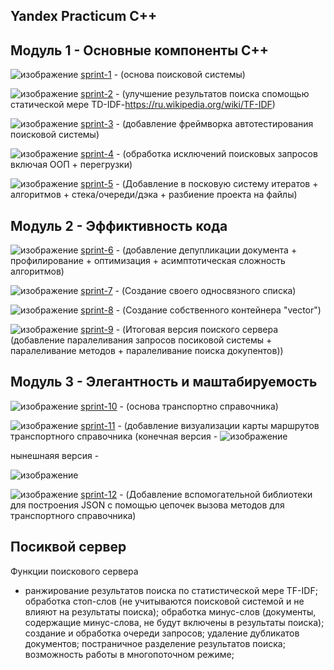 ## Yandex Practicum C++

## Модуль 1 - Основные компоненты С++

![изображение](https://user-images.githubusercontent.com/110821533/235262881-bdfa2034-d4e5-4ab6-b034-5e8d2bba2bfc.png)
 [sprint-1](https://github.com/kqaba/yandex_cpp/tree/main/src/sprint_1) - (основа поисковой системы)
 
![изображение](https://user-images.githubusercontent.com/110821533/235262908-ff45f781-cb1e-4741-8c0c-1f81c7001825.png)
 [sprint-2](https://github.com/kqaba/yandex_cpp/tree/main/src/sprint_2) - (улучшение результатов поиска спомощью статической мере TD-IDF-https://ru.wikipedia.org/wiki/TF-IDF)
 
![изображение](https://user-images.githubusercontent.com/110821533/235262912-372f001c-0332-442b-8875-b24e135227a4.png)
 [sprint-3](https://github.com/kqaba/yandex_cpp/tree/main/src/sprint_3) - (добавление фреймворка автотестирования поисковой системы)
 
![изображение](https://user-images.githubusercontent.com/110821533/235262919-040b8fcb-c76c-48b8-b794-8dcb85eedcc5.png)
 [sprint-4](https://github.com/kqaba/yandex_cpp/tree/main/src/sprint_4) - (обработка исключений поисковых запросов включая ООП + перегрузки)
 
![изображение](https://user-images.githubusercontent.com/110821533/235262927-b12b4879-1ac7-49d8-ad8e-ac5824a181ce.png)
 [sprint-5](https://github.com/kqaba/yandex_cpp/tree/main/src/sprint_5) - (Добавление в посковую систему итератов + алгоритмов + стека/очереди/дэка + разбиение проекта на файлы)
 

## Модуль 2 - Эффиктивность кода 

![изображение](https://user-images.githubusercontent.com/110821533/235262930-e0b07ff9-9026-4daf-8470-98b42ed650b9.png)
 [sprint-6](https://github.com/kqaba/yandex_cpp/tree/main/src/sprint_6) - (добавление депупликации документа + профилирование + оптимизация + асимптотическая сложность алгоритмов)
 
![изображение](https://user-images.githubusercontent.com/110821533/235262935-26992f54-bb17-46d5-8d5e-db86d18b50c2.png)
[sprint-7](https://github.com/kqaba/yandex_cpp/tree/main/src/sprint_7) - (Создание своего односвязного списка)

![изображение](https://user-images.githubusercontent.com/110821533/235262942-828f56f5-17fd-4a15-8f7c-445fca0f0164.png)
 [sprint-8](https://github.com/kqaba/yandex_cpp/tree/main/src/sprint_8) - (Создание собственного контейнера "vector")
 
![изображение](https://user-images.githubusercontent.com/110821533/235262955-bdb7def7-47c2-487a-b8d0-2e468e1de4d2.png)
 [sprint-9](https://github.com/kqaba/yandex_cpp/tree/main/src/sprint_9) - (Итоговая версия поиского сервера (добавление паралеливания запросов посиковой системы + паралеливание методов + паралеливание поиска докупентов))
 

 ## Модуль 3 - Элегантность и маштабируемость 
 

![изображение](https://user-images.githubusercontent.com/110821533/235262978-e0f43987-16e3-48eb-a478-301a65de7b53.png)
 [sprint-10](https://github.com/kqaba/yandex_cpp/tree/main/src/sprint_10) - (основа транспортно справочника)
 
![изображение](https://user-images.githubusercontent.com/110821533/235262881-bdfa2034-d4e5-4ab6-b034-5e8d2bba2bfc.png) [sprint-11](https://github.com/kqaba/yandex_cpp/tree/main/src/sprint_11) - (добавление визуализации карты маршрутов транспортного справочника (конечная версия - ![изображение](https://user-images.githubusercontent.com/110821533/235263240-4ba273c5-59cb-4d5e-a8dd-fc297889467c.png)
 
нынешнаяя версия - 

![изображение](https://user-images.githubusercontent.com/110821533/235263592-abbc0211-90b2-4e2c-99a1-17adf7eb73c7.png)



![изображение](https://user-images.githubusercontent.com/110821533/235262881-bdfa2034-d4e5-4ab6-b034-5e8d2bba2bfc.png) [sprint-12](https://github.com/kqaba/yandex_cpp/tree/main/src/sprint_12) - (Добавление вспомогательной библиотеки для построения JSON с помощью цепочек вызова методов для транспортного справочника)


## Посиквой сервер

Функции поискового сервера 

 * ранжирование результатов поиска по статистической мере TF-IDF;
 обработка стоп-слов (не учитываются поисковой системой и не влияют на результаты поиска);
 обработка минус-слов (документы, содержащие минус-слова, не будут включены в результаты поиска);
 создание и обработка очереди запросов;
 удаление дубликатов документов;
 постраничное разделение результатов поиска;
 возможность работы в многопоточном режиме;



